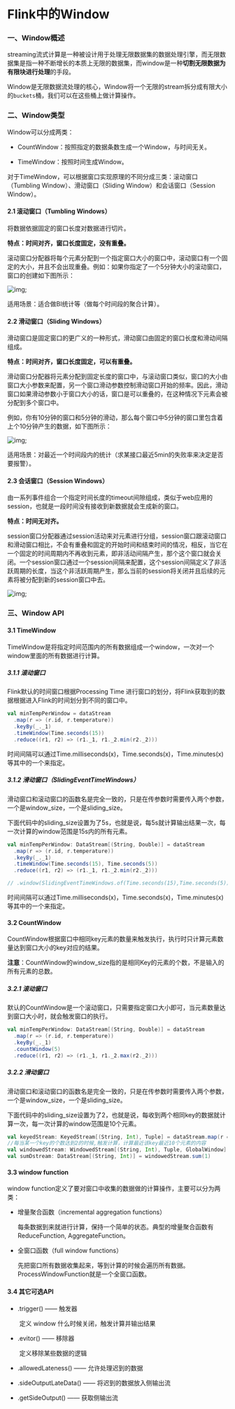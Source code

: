 # Flink中的Window

### 一、Window概述

streaming流式计算是一种被设计用于处理无限数据集的数据处理引擎，而无限数据集是指一种不断增长的本质上无限的数据集，而window是一种**切割无限数据为有限块进行处理**的手段。

Window是无限数据流处理的核心，Window将一个无限的stream拆分成有限大小的`buckets`桶，我们可以在这些桶上做计算操作。

### 二、Window类型

Window可以分成两类：

- CountWindow：按照指定的数据条数生成一个Window，与时间无关。

- TimeWindow：按照时间生成Window。

对于TimeWindow，可以根据窗口实现原理的不同分成三类：滚动窗口（Tumbling Window）、滑动窗口（Sliding Window）和会话窗口（Session Window）。

#### 2.1 滚动窗口（Tumbling Windows）

将数据依据固定的窗口长度对数据进行切片。

**特点：时间对齐，窗口长度固定，没有重叠。**

滚动窗口分配器将每个元素分配到一个指定窗口大小的窗口中，滚动窗口有一个固定的大小，并且不会出现重叠。例如：如果你指定了一个5分钟大小的滚动窗口，窗口的创建如下图所示：

<img src="https://github.com/Dr11ft/BigDataGuide/blob/master/Pics/Flink%E6%96%87%E6%A1%A3Pics/Flink%E4%B8%AD%E7%9A%84Window/%E5%9B%BE%E7%89%871.png" alt="img;" />

适用场景：适合做BI统计等（做每个时间段的聚合计算）。

#### 2.2 滑动窗口（Sliding Windows）

滑动窗口是固定窗口的更广义的一种形式，滑动窗口由固定的窗口长度和滑动间隔组成。

**特点：时间对齐，窗口长度固定，可以有重叠。**

滑动窗口分配器将元素分配到固定长度的窗口中，与滚动窗口类似，窗口的大小由窗口大小参数来配置，另一个窗口滑动参数控制滑动窗口开始的频率。因此，滑动窗口如果滑动参数小于窗口大小的话，窗口是可以重叠的，在这种情况下元素会被分配到多个窗口中。

例如，你有10分钟的窗口和5分钟的滑动，那么每个窗口中5分钟的窗口里包含着上个10分钟产生的数据，如下图所示：

<img src="https://github.com/Dr11ft/BigDataGuide/blob/master/Pics/Flink%E6%96%87%E6%A1%A3Pics/Flink%E4%B8%AD%E7%9A%84Window/%E5%9B%BE%E7%89%872.png" alt="img;" />

适用场景：对最近一个时间段内的统计（求某接口最近5min的失败率来决定是否要报警）。

#### 2.3 会话窗口（Session Windows）

由一系列事件组合一个指定时间长度的timeout间隙组成，类似于web应用的session，也就是一段时间没有接收到新数据就会生成新的窗口。

**特点：时间无对齐。**

session窗口分配器通过session活动来对元素进行分组，session窗口跟滚动窗口和滑动窗口相比，不会有重叠和固定的开始时间和结束时间的情况，相反，当它在一个固定的时间周期内不再收到元素，即非活动间隔产生，那个这个窗口就会关闭。一个session窗口通过一个session间隔来配置，这个session间隔定义了非活跃周期的长度，当这个非活跃周期产生，那么当前的session将关闭并且后续的元素将被分配到新的session窗口中去。

<img src="https://github.com/Dr11ft/BigDataGuide/blob/master/Pics/Flink%E6%96%87%E6%A1%A3Pics/Flink%E4%B8%AD%E7%9A%84Window/%E5%9B%BE%E7%89%873.png" alt="img;" />

### 三、Window API

#### 3.1 TimeWindow

TimeWindow是将指定时间范围内的所有数据组成一个window，一次对一个window里面的所有数据进行计算。

##### 3.1.1 滚动窗口

Flink默认的时间窗口根据Processing Time 进行窗口的划分，将Flink获取到的数据根据进入Flink的时间划分到不同的窗口中。

```scala
val minTempPerWindow = dataStream
  .map(r => (r.id, r.temperature))
  .keyBy(_._1)
  .timeWindow(Time.seconds(15))
  .reduce((r1, r2) => (r1._1, r1._2.min(r2._2)))
```

时间间隔可以通过Time.milliseconds(x)，Time.seconds(x)，Time.minutes(x)等其中的一个来指定。

##### 3.1.2 滑动窗口（SlidingEventTimeWindows）

滑动窗口和滚动窗口的函数名是完全一致的，只是在传参数时需要传入两个参数，一个是window_size，一个是sliding_size。

下面代码中的sliding_size设置为了5s，也就是说，每5s就计算输出结果一次，每一次计算的window范围是15s内的所有元素。

```scala
val minTempPerWindow: DataStream[(String, Double)] = dataStream
  .map(r => (r.id, r.temperature))
  .keyBy(_._1)
  .timeWindow(Time.seconds(15), Time.seconds(5))
  .reduce((r1, r2) => (r1._1, r1._2.min(r2._2)))

// .window(SlidingEventTimeWindows.of(Time.seconds(15),Time.seconds(5))
```

时间间隔可以通过Time.milliseconds(x)，Time.seconds(x)，Time.minutes(x)等其中的一个来指定。

#### 3.2 CountWindow

CountWindow根据窗口中相同key元素的数量来触发执行，执行时只计算元素数量达到窗口大小的key对应的结果。

**注意**：CountWindow的window_size指的是相同Key的元素的个数，不是输入的所有元素的总数。

##### 3.2.1 滚动窗口

默认的CountWindow是一个滚动窗口，只需要指定窗口大小即可，当元素数量达到窗口大小时，就会触发窗口的执行。

```scala
val minTempPerWindow: DataStream[(String, Double)] = dataStream
  .map(r => (r.id, r.temperature))
  .keyBy(_._1)
  .countWindow(5)
  .reduce((r1, r2) => (r1._1, r1._2.max(r2._2)))
```

##### 3.2.2 滑动窗口

滑动窗口和滚动窗口的函数名是完全一致的，只是在传参数时需要传入两个参数，一个是window_size，一个是sliding_size。

下面代码中的sliding_size设置为了2，也就是说，每收到两个相同key的数据就计算一次，每一次计算的window范围是10个元素。

```scala
val keyedStream: KeyedStream[(String, Int), Tuple] = dataStream.map(r => (r.id, r.temperature)).keyBy(0)
//每当某一个key的个数达到2的时候,触发计算，计算最近该key最近10个元素的内容
val windowedStream: WindowedStream[(String, Int), Tuple, GlobalWindow] = keyedStream.countWindow(10,2)
val sumDstream: DataStream[(String, Int)] = windowedStream.sum(1)
```

#### 3.3 window function

window function定义了要对窗口中收集的数据做的计算操作，主要可以分为两类：

- 增量聚合函数（incremental aggregation functions）

  每条数据到来就进行计算，保持一个简单的状态。典型的增量聚合函数有ReduceFunction, AggregateFunction。

- 全窗口函数（full window functions）

  先把窗口所有数据收集起来，等到计算的时候会遍历所有数据。ProcessWindowFunction就是一个全窗口函数。

#### 3.4 其它可选API

- .trigger() —— 触发器

  ​	定义 window 什么时候关闭，触发计算并输出结果

- .evitor() —— 移除器

  ​	定义移除某些数据的逻辑

- .allowedLateness() —— 允许处理迟到的数据

- .sideOutputLateData() —— 将迟到的数据放入侧输出流

- .getSideOutput() —— 获取侧输出流

